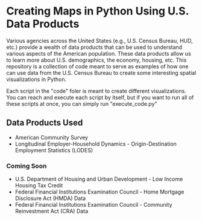 # Creating Maps in Python Using U.S. Data Products

Various agencies across the United States (e.g., U.S. Census Bureau, HUD, etc.) provide a wealth of data products that can be used to understand various aspects of the American population. These data products allow us to learn more about U.S. demographics, the economy, housing, etc. This repository is a collection of code meant to serve as examples of how one can use data from the U.S. Census Bureau to create some interesting spatial visualizations in Python. 

Each script in the "code" foler is meant to create different visualizations. You can reach and execute each script by itself, but if you want to run all of these scripts at once, you can simply run "execute_code.py"  

## Data Products Used
- American Community Survey
- Longitudinal Employer-Household Dynamics - Origin-Destination Employment Statistics (LODES)

### Coming Soon
- U.S. Department of Housing and Urban Development - Low Income Housing Tax Credit
- Federal Financial Institutions Examination Council - Home Mortgage Disclosure Act (HMDA) Data
- Federal Financial Institutions Examination Council - Community Reinvestment Act (CRA) Data
